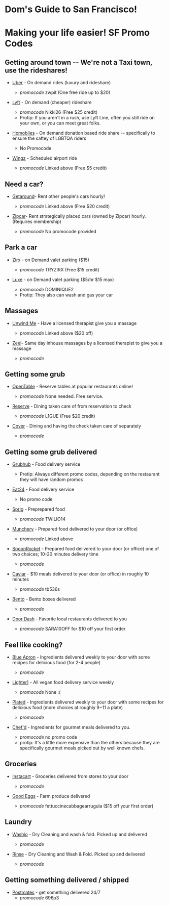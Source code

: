 # Dom's Guide to San Francisco! 

# Making your life easier! SF Promo Codes 
## Getting around town -- We're not a Taxi town, use the rideshares!

* [Uber](http://uber.com) - On demand rides (luxury and rideshare)
  * *promocode* zwpit (One free ride up to $20)

* [Lyft](http://lyft.com) - On demand (cheaper) rideshare 
  * *promocode* Nikki26 (Free $25 credit)
  * Protip: If you aren't in a rush, use Lyft Line, often you still ride on your own, or you can meet great folks. 

* [Homobiles](http://www.homobiles.org/) - On demand donation based ride share -- specifically to ensure the saftey of LGBTQA riders
  * No Promocode

* [Wingz](https://wingz.me/invite/223846) - Scheduled airport ride 
  * *promocode* Linked above (Free $5 credit)

## Need a car?

* [Getaround](https://www.getaround.com/invite/itshellanikki)- Rent other people's cars hourly! 
  * *promocode* Linked above (Free $20 credit)

* [Zipcar](http://zipcar.com)- Rent strategically placed cars (owned by Zipcar) hourly. (Requires membership)
  * *promocode* No promocode provided

## Park a car 

* [Zirx](http://zirx.com) - on Demand valet parking ($15)
  * *promocode* TRYZIRX (Free $15 credit)

* [Luxe](http://luxe.com) - on Demand valet parking ($5/hr $15 max)
  * *promocode* DOMINIQUE2
  * Protip: They also can wash and gas your car

## Massages

* [Unwind Me](http://unwind.me/invite/reyxph) - Have a licensed therapist give you a massage 
  * *promocode* Linked above ($20 off)

* [Zeel](https://www.zeel.com/)- Same day inhouse massages by a licensed therapist to give you a massage
  * *promocode* 

## Getting some grub 

* [OpenTable](http://www.opentable.com/san-francisco-restaurants) - Reserve tables at popular restaurants online! 
  * *promocode* None needed. Free service. 

* [Reserve](https://reserve.com/) - Dining taken care of from reservation to check 
  * *promocode* L1GUE (Free $20 credit)

* [Cover](http://www.paywithcover.com/restaurants/bay-area/) - Dining and having the check taken care of separately
  * *promocode* 

## Getting some grub delivered

* [Grubhub](https://grubhub.com) - Food delivery service 
  * Protip: Always different promo codes, depending on the restaurant they will have random promos

* [Eat24](https://eat24hours.com/) - Food delivery service 
  * No promo code 

* [Sprig](https://www.sprig.com/#/) - Preprepared food 
  * *promocode* TWILIO14

* [Munchery](http://munchery.com/invite/3J9CHKTJ) - Prepared food delivered to your door (or office)
  * *promocode* Linked above

* [SpoonRocket](https://www.spoonrocket.com/) - Prepared food delivered to your door (or office) one of two choices; 10-20 minutes delivery time
  * *promocode* 

* [Caviar](https://www.trycaviar.com/san-francisco) - $10 meals delivered to your door (or office) in roughly 10 minutes
  * *promocode* tb536s

* [Bento](https://bentonow.com/) - Bento boxes delivered
  * *promocode*

* [Door Dash](https://www.doordash.com/) - Favorite local restaurants delivered to you
  * *promocode* SARA10OFF for $10 off your first order

## Feel like cooking?

* [Blue Apron](https://www.blueapron.com/) - Ingredients delivered weekly to your door with some recipes for delicious food (for 2-4 people)
  * *promocode* 

* [Lighter](https://www.lighterculture.com/)] - All vegan food delivery service weekly
  * *promocode* None :( 

* [Plated](https://www.plated.com/sf/haystackhome/s) - Ingredients delivered weekly to your door with some recipes for delicious food (more choices at roughly $9-$11 a plate)
  * *promocode*

* [Chef'd](http://www.chefd.com/) - Ingredients for gourmet meals delivered to you. 
  * *promocode* no promo code
  * protip: It's a little more expensive than the others because they are specifically gourmet meals picked out by well known chefs.  

## Groceries

* [Instacart](https://www.instacart.com/) - Groceries delivered from stores to your door
  * *promocode*

* [Good Eggs](https://www.goodeggs.com/welcome) - Farm produce delivered 
  * *promocode* fettuccinecabbagearrugula ($15 off your first order)

## Laundry  

* [Washio](http://www.getwashio.com/) - Dry Cleaning and wash & fold. Picked up and delivered
  * *promocode* 

* [Rinse](https://www.rinse.com/) - Dry Cleaning and Wash & Fold. Picked up and delivered
  * *promocode* 

## Getting something delivered / shipped

* [Postmates](https://postmates.com/) - get something delivered 24/7
  * *promocode* 696p3




